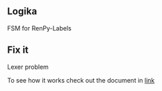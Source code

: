 ## Logika ##
FSM for RenPy-Labels

## Fix it ##
Lexer problem


To see how it works check out the document in [link](https://github.com/badanni/Logika/blob/master/doc/Logika_EN.pdf)
